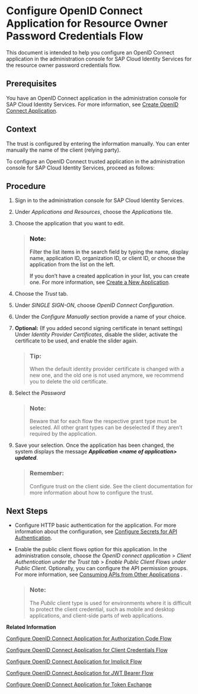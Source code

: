 <!-- copycafba7730eeb4d4bbfaa0b200e8cfbac -->

# Configure OpenID Connect Application for Resource Owner Password Credentials Flow

This document is intended to help you configure an OpenID Connect application in the administration console for SAP Cloud Identity Services for the resource owner password credentials flow.



<a name="copycafba7730eeb4d4bbfaa0b200e8cfbac__prereq_grq_3jn_v2b"/>

## Prerequisites

You have an OpenID Connect application in the administration console for SAP Cloud Identity Services. For more information, see [Create OpenID Connect Application](create-openid-connect-application-62fb1c3.md).



## Context

The trust is configured by entering the information manually. You can enter manually the name of the client \(relying party\).

To configure an OpenID Connect trusted application in the administration console for SAP Cloud Identity Services, proceed as follows:



<a name="copycafba7730eeb4d4bbfaa0b200e8cfbac__steps_ksg_x2m_fp"/>

## Procedure

1.  Sign in to the administration console for SAP Cloud Identity Services.

2.  Under *Applications and Resources*, choose the *Applications* tile.

3.  Choose the application that you want to edit.

    > ### Note:  
    > Filter the list items in the search field by typing the name, display name, application ID, organization ID, or client ID, or choose the application from the list on the left.
    > 
    > If you don’t have a created application in your list, you can create one. For more information, see [Create a New Application](create-a-new-application-0d4b255.md).

4.  Choose the *Trust* tab.

5.  Under *SINGLE SIGN-ON*, choose *OpenID Connect Configuration*.

6.  Under the *Configure Manually* section provide a name of your choice.

7.  **Optional:** \(If you added second signing certificate in tenant settings\) Under *Identity Provider Certificates*, disable the slider, activate the certificate to be used, and enable the slider again.

    > ### Tip:  
    > When the default identity provider certificate is changed with a new one, and the old one is not used anymore, we recommend you to delete the old certificate.

8.  Select the *Password*

    > ### Note:  
    > Beware that for each flow the respective grant type must be selected. All other grant types can be deselected if they aren't required by the application.

9.  Save your selection. Once the application has been changed, the system displays the message ***Application <name of application\> updated***.

    > ### Remember:  
    > Configure trust on the client side. See the client documentation for more information about how to configure the trust.




<a name="copycafba7730eeb4d4bbfaa0b200e8cfbac__postreq_yqs_gkf_5fb"/>

## Next Steps

-   Configure HTTP basic authentication for the application. For more information about the configuration, see [Configure Secrets for API Authentication](configure-secrets-for-api-authentication-5c3c35e.md).

-   Enable the public client flows option for this application. In the administration console, choose *the OpenID connect application* \> *Client Authentication under the Trust tab* \> *Enable Public Client Flows under Public Client*. Optionally, you can configure the API permission groups. For more information, see [Consuming APIs from Other Applications](../Development/consuming-apis-from-other-applications-29e204d.md) .

    > ### Note:  
    > The *Public* client type is used for environments where it is difficult to protect the client credential, such as mobile and desktop applications, and client-side parts of web applications.


**Related Information**  


[Configure OpenID Connect Application for Authorization Code Flow](configure-openid-connect-application-for-authorization-code-flow-72c478e.md "This document is intended to help you configure an OpenID Connect application in the administration console for SAP Cloud Identity Services for the authorization code flow.")

[Configure OpenID Connect Application for Client Credentials Flow](configure-openid-connect-application-for-client-credentials-flow-3e409d8.md "This document is intended to help you configure an OpenID Connect application in the administration console for SAP Cloud Identity Services for the client credentials flow.")

[Configure OpenID Connect Application for Implicit Flow](configure-openid-connect-application-for-implicit-flow-26090fd.md "This document is intended to help you configure an OpenID Connect application in the administration console for SAP Cloud Identity Services for the implicit flow.")

[Configure OpenID Connect Application for JWT Bearer Flow](configure-openid-connect-application-for-jwt-bearer-flow-e42fb4d.md "This document is intended to help you configure an OpenID Connect application in the administration console for SAP Cloud Identity Services for the JWT bearer flow.")

[Configure OpenID Connect Application for Token Exchange](configure-openid-connect-application-for-token-exchange-351866e.md "This document is intended to help you configure an OpenID Connect application in the administration console for SAP Cloud Identity Services for the Token Exchange flow.")

